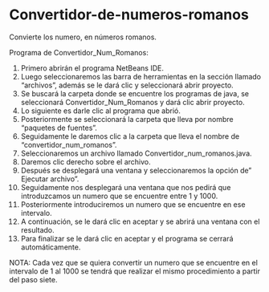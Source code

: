 # Convertidor-de-numeros-romanos
Convierte los numero, en números romanos.

Programa de Convertidor_Num_Romanos:
1)	Primero abrirán el programa NetBeans IDE.
2)	Luego seleccionaremos las barra de herramientas en la sección llamado “archivos”, además se le dará clic  y seleccionará abrir proyecto.
3)	Se buscará la carpeta donde se encuentre los programas de java, se seleccionará Convertidor_Num_Romanos y dará clic abrir proyecto.
4)	Lo siguiente es darle clic al programa que abrió.
5)	Posteriormente se seleccionará la carpeta que lleva por nombre “paquetes de fuentes”.
6)	Seguidamente le daremos clic a la carpeta que lleva el nombre de “convertidor_num_romanos”.
7)	Seleccionaremos un archivo llamado Convertidor_num_romanos.java.
8)	Daremos clic derecho sobre el archivo.
9)	Después se desplegará una ventana  y seleccionaremos la opción de” Ejecutar archivo”.
10)	Seguidamente nos desplegará una ventana que nos pedirá que introduzcamos un numero que se encuentre entre 1 y 1000.
11)	Posteriormente introduciremos un numero que se encuentre en ese intervalo.
12)	A continuación, se le dará clic en aceptar y se abrirá una ventana con el resultado. 
13)	Para finalizar se le dará clic en aceptar  y el programa se cerrará automáticamente.

NOTA: Cada vez que se quiera convertir un numero que se encuentre en el intervalo de 1 al 1000   se tendrá que realizar el mismo procedimiento  a partir del paso siete.
